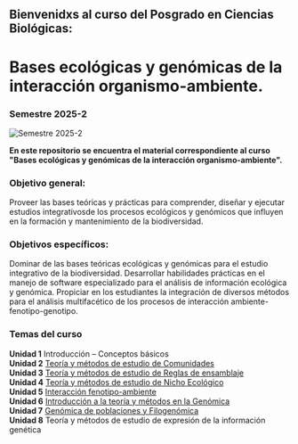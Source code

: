 ## Bienvenidxs al curso del Posgrado en Ciencias Biológicas:
# Bases ecológicas y genómicas de la interacción organismo-ambiente.

### Semestre 2025-2 

![Semestre 2025-2](Unidad_4/figuras/20250213_134821.jpg) 

**En este repositorio se encuentra el material correspondiente al curso "Bases ecológicas y genómicas de la interacción organismo-ambiente".**

### Objetivo general:
Proveer las bases teóricas y prácticas para comprender, diseñar y ejecutar estudios integrativosde los procesos ecológicos y genómicos que influyen en la formación y mantenimiento de la biodiversidad.

### Objetivos específicos:
Dominar de las bases teóricas ecológicas y genómicas para el estudio integrativo de la biodiversidad.
Desarrollar habilidades prácticas en el manejo de software especializado para el análisis de información ecológica y genómica.
Propiciar en los estudiantes la integración de diversos métodos para el análisis multifacético de los procesos de interacción ambiente-fenotipo-genotipo.
 
### Temas del curso
**Unidad 1** Introducción – Conceptos básicos  
**Unidad 2** [Teoría y métodos de estudio de Comunidades](https://github.com/Ornitologia-MZFC/PCB_2025-2/tree/main/Unidad_2)  
**Unidad 3** [Teoría y métodos de estudio de Reglas de ensamblaje](https://github.com/Ornitologia-MZFC/PCB_2025-2/tree/main/Unidad_3)  
**Unidad 4** [Teoría y métodos de estudio de Nicho Ecológico](https://github.com/Ornitologia-MZFC/PCB_2025-2/blob/main/Unidad_4/unidad_4.md)  
**Unidad 5** [Interacción fenotipo-ambiente](https://github.com/Ornitologia-MZFC/PCB_2025-2/blob/main/Unidad_5/presentacion_unidad_5.md)  
**Unidad 6** [Introducción a la teoría y métodos en la Genómica](https://github.com/Ornitologia-MZFC/PCB_2025-2/blob/main/Unidad_6/Unidad%206.%20Introducci%C3%B3n%20a%20la%20teor%C3%ADa%20y%20m%C3%A9todos%20en%20la%20Gen%C3%B3mica%201.md)  
**Unidad 7** [Genómica de poblaciones y Filogenómica](https://github.com/Ornitologia-MZFC/PCB_2025-2/tree/main/Unidad_7)  
**Unidad 8** Teoría y métodos de estudio de expresión de la información genética
